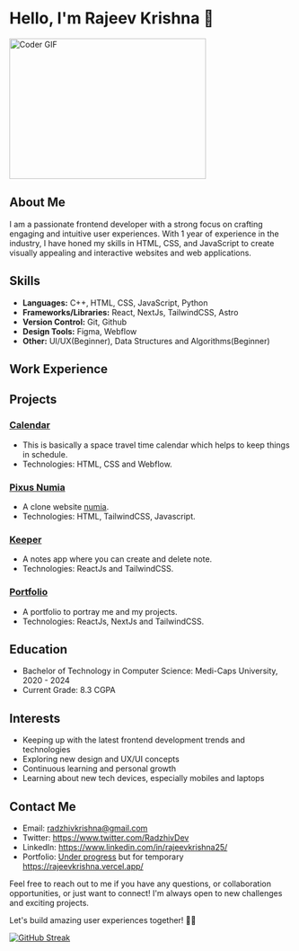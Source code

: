 # Hello, I'm Rajeev Krishna 👋

<img alt="Coder GIF" height=250 width=350 src="https://cdn.dribbble.com/users/730703/screenshots/6581243/avento.gif" />

## About Me
I am a passionate frontend developer with a strong focus on crafting engaging and intuitive user experiences. With 1 year of experience in the industry, I have honed my skills in HTML, CSS, and JavaScript to create visually appealing and interactive websites and web applications.

## Skills
- **Languages:** C++, HTML, CSS, JavaScript, Python
- **Frameworks/Libraries:** React, NextJs, TailwindCSS, Astro
- **Version Control:** Git, Github
- **Design Tools:** Figma, Webflow
- **Other:** UI/UX(Beginner), Data Structures and Algorithms(Beginner)

## Work Experience

 
## Projects
### [Calendar](https://radzhiv25.github.io/Projects/Calendar/index.html)
- This is basically a space travel time calendar which helps to keep things in schedule.
- Technologies: HTML, CSS and Webflow.
  
### [Pixus Numia](https://pixus-numia.vercel.app/)
- A clone website [numia](https://numia.xyz).
- Technologies: HTML, TailwindCSS, Javascript.

### [Keeper](https://keeper-woad-gamma.vercel.app/)
- A notes app where you can create and delete note.
- Technologies: ReactJs and TailwindCSS.

### [Portfolio](https://rajeevkrishna.vercel.app/)
- A portfolio to portray me and my projects.
- Technologies: ReactJs, NextJs and TailwindCSS.


## Education
- Bachelor of Technology in Computer Science: Medi-Caps University, 2020 - 2024
- Current Grade: 8.3 CGPA

## Interests
- Keeping up with the latest frontend development trends and technologies
- Exploring new design and UX/UI concepts
- Continuous learning and personal growth
- Learning about new tech devices, especially mobiles and laptops

## Contact Me
- Email: radzhivkrishna@gmail.com
- Twitter: https://www.twitter.com/RadzhivDev
- LinkedIn: https://www.linkedin.com/in/rajeevkrishna25/
- Portfolio: [Under progress](https://radzhivkrishna.vercel.app) but for temporary https://rajeevkrishna.vercel.app/

Feel free to reach out to me if you have any questions, or collaboration opportunities, or just want to connect! I'm always open to new challenges and exciting projects.

Let's build amazing user experiences together! 💪🚀

[![GitHub Streak](https://streak-stats.demolab.com?user=radzhiv25&theme=dark&border_radius=5)](https://git.io/streak-stats)
